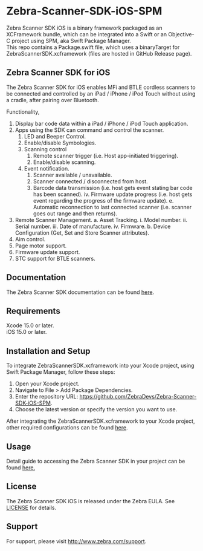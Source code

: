 # Zebra-Scanner-SDK-iOS-SPM

Zebra Scanner SDK iOS is a binary framework packaged as an XCFramework bundle, which can be integrated into a Swift or an Objective-C project using SPM, aka Swift Package Manager.<br>
This repo contains a Package.swift file, which uses a binaryTarget for ZebraScannerSDK.xcframework (files are hosted in GitHub Release page).

## Zebra Scanner SDK for iOS
The Zebra Scanner SDK for iOS enables MFi and BTLE cordless scanners to be connected and controlled
by an iPad / iPhone / iPod Touch without using a cradle, after pairing over Bluetooth.

Functionality,
1. Display bar code data within a iPad / iPhone / iPod Touch application.
2. Apps using the SDK can command and control the scanner.
   1. LED and Beeper Control.
   2. Enable/disable Symbologies.
   3. Scanning control
      1. Remote scanner trigger (i.e. Host app-initiated triggering).
      2. Enable/disable scanning.
   4. Event notification.
      1. Scanner available / unavailable.
      2. Scanner connected / disconnected from host.
      3. Barcode data transmission (i.e. host gets event stating bar code has been
scanned).
    iv. Firmware update progress (i.e. host gets event regarding the progress of the
firmware update).
  e. Automatic reconnection to last connected scanner (i.e. scanner goes out range and then
returns).
3. Remote Scanner Management.
  a. Asset Tracking.
    i. Model number.
    ii. Serial number.
    iii. Date of manufacture.
    iv. Firmware.
  b. Device Configuration (Get, Set and Store Scanner attributes).
4. Aim control.
5. Page motor support.
6. Firmware update support.
7. STC support for BTLE scanners.


## Documentation
The Zebra Scanner SDK documentation can be found [here](https://techdocs.zebra.com/dcs/scanners/sdk-ios/about/).

## Requirements
Xcode 15.0 or later.<br>
iOS 15.0 or later.

## Installation and Setup

To integrate ZebraScannerSDK.xcframework into your Xcode project, using Swift Package Manager, follow these steps:

1. Open your Xcode project.
2. Navigate to File  > Add Package Dependencies.
3. Enter the repository URL: https://github.com/ZebraDevs/Zebra-Scanner-SDK-iOS-SPM.
4. Choose the latest version or specify the version you want to use.

After integrating the  ZebraScannerSDK.xcframework to your Xcode project, other required configurations can be found [here](https://techdocs.zebra.com/dcs/scanners/sdk-ios/setup/).

## Usage

Detail guide to accessing the Zebra Scanner SDK in your project can be found [here.](https://techdocs.zebra.com/dcs/scanners/sdk-ios/sdk/)

## License

The Zebra Scanner SDK iOS is released under the Zebra EULA. See [LICENSE](https://github.com/zebratechnologies/Zebra-Scanner-SDK-iOS-SPM?tab=License-1-ov-file#) for details.

## Support
For support, please visit http://www.zebra.com/support.
